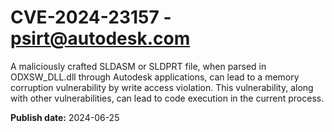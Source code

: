 # CVE-2024-23157 - psirt@autodesk.com

A maliciously crafted SLDASM or SLDPRT file, when parsed in ODXSW_DLL.dll through Autodesk applications, can lead to a memory corruption vulnerability by write access violation. This vulnerability, along with other vulnerabilities, can lead to code execution in the current process.

**Publish date:** 2024-06-25
